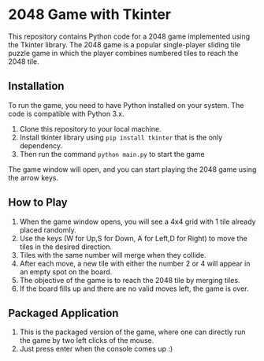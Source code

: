 # 2048 Game with Tkinter

This repository contains Python code for a 2048 game implemented using the Tkinter library. The 2048 game is a popular single-player sliding tile puzzle game in which the player combines numbered tiles to reach the 2048 tile.

## Installation

To run the game, you need to have Python installed on your system. The code is compatible with Python 3.x.

1. Clone this repository to your local machine.
2. Install tkinter library using  `pip install tkinter` that is the only dependency.
3. Then run the command `python main.py` to start the game


The game window will open, and you can start playing the 2048 game using the arrow keys.

## How to Play

1. When the game window opens, you will see a 4x4 grid with 1 tile already placed randomly.
2. Use the keys (W for Up,S for Down, A for Left,D for Right) to move the tiles in the desired direction.
3. Tiles with the same number will merge when they collide.
4. After each move, a new tile with either the number 2 or 4 will appear in an empty spot on the board.
5. The objective of the game is to reach the 2048 tile by merging tiles.
6. If the board fills up and there are no valid moves left, the game is over.
   
## Packaged Application
1. This is the packaged version of the game, where one can directly run the game by two left clicks of the mouse. 
2. Just press enter when the console comes up :)



